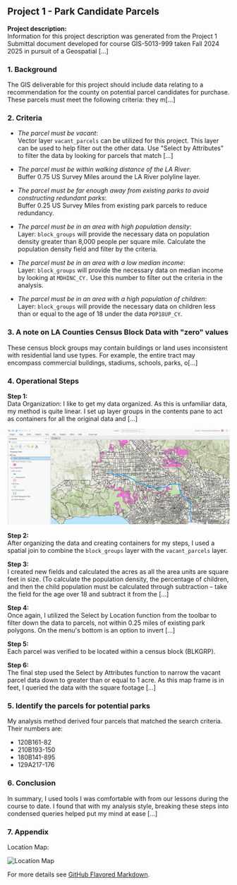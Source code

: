 ## Project 1 - Park Candidate Parcels

**Project description:**  
Information for this project description was generated from the Project 1 Submittal document developed for course GIS-5013-999 taken Fall 2024 2025 in pursuit of a Geospatial [...]

### 1. Background

The GIS deliverable for this project should include data relating to a recommendation for the county on potential parcel candidates for purchase. These parcels must meet the following criteria: they m[...]

### 2. Criteria

* _The parcel must be vacant_:  
  Vector layer `vacant_parcels` can be utilized for this project. This layer can be used to help filter out the other data. Use "Select by Attributes" to filter the data by looking for parcels that match [...]

* _The parcel must be within walking distance of the LA River_:  
  Buffer 0.75 US Survey Miles around the LA River polyline layer.

* _The parcel must be far enough away from existing parks to avoid constructing redundant parks_:  
  Buffer 0.25 US Survey Miles from existing park parcels to reduce redundancy.

* _The parcel must be in an area with high population density_:  
  Layer: `block_groups` will provide the necessary data on population density greater than 8,000 people per square mile. Calculate the population density field and filter by the criteria.

* _The parcel must be in an area with a low median income_:  
  Layer: `block_groups` will provide the necessary data on median income by looking at `MDHINC_CY.` Use this number to filter out the criteria in the analysis.

* _The parcel must be in an area with a high population of children_:  
  Layer: `block_groups` will provide the necessary data on children less than or equal to the age of 18 under the data `POP18UP_CY`.

### 3. A note on LA Counties Census Block Data with "zero" values

These census block groups may contain buildings or land uses inconsistent with residential land use types. For example, the entire tract may encompass commercial buildings, stadiums, schools, parks, o[...]

### 4. Operational Steps

**Step 1:**  
Data Organization: I like to get my data organized. As this is unfamiliar data, my method is quite linear. I set up layer groups in the contents pane to act as containers for all the original data and [...]

![Step 1](images/Step%201_01.png?raw=true)

**Step 2:**  
After organizing the data and creating containers for my steps, I used a spatial join to combine the `block_groups` layer with the `vacant_parcels` layer.

**Step 3:**  
I created new fields and calculated the acres as all the area units are square feet in size. (To calculate the population density, the percentage of children, and then the child population must be calculated through subtraction – take the field for the age over 18 and subtract it from the [...]

**Step 4:**  
Once again, I utilized the Select by Location function from the toolbar to filter down the data to parcels, not within 0.25 miles of existing park polygons. On the menu's bottom is an option to invert [...]

**Step 5:**  
Each parcel was verified to be located within a census block (BLKGRP).

**Step 6:**  
The final step used the Select by Attributes function to narrow the vacant parcel data down to greater than or equal to 1 acre. As this map frame is in feet, I queried the data with the square footage [...]

### 5. Identify the parcels for potential parks

My analysis method derived four parcels that matched the search criteria. Their numbers are:

- 120B161-82
- 210B193-150
- 180B141-895
- 129A217-176

### 6. Conclusion

In summary, I used tools I was comfortable with from our lessons during the course to date. I found that with my analysis style, breaking these steps into condensed queries helped put my mind at ease [...]

### 7. Appendix

Location Map:

![Location Map](images/Layout.jpg?raw=true)

For more details see [GitHub Flavored Markdown](https://guides.github.com/features/mastering-markdown/).
